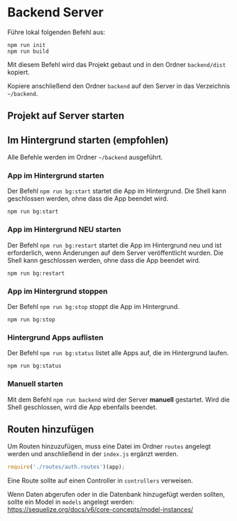 # Backend Server

Führe lokal folgenden Befehl aus:

```shell
npm run init
npm run build
```

Mit diesem Befehl wird das Projekt gebaut und in den Ordner `backend/dist` kopiert.

Kopiere anschließend den Ordner `backend` auf den Server in das Verzeichnis `~/backend`.

## Projekt auf Server starten

## Im Hintergrund starten (empfohlen)

Alle Befehle werden im Ordner `~/backend` ausgeführt.

### App im Hintergrund starten

Der Befehl `npm run bg:start` startet die App im Hintergrund. Die Shell kann geschlossen werden, ohne dass die App beendet wird.

```shell
npm run bg:start
```

### App im Hintergrund NEU starten

Der Befehl `npm run bg:restart` startet die App im Hintergrund neu und ist erforderlich, wenn Änderungen auf dem Server
veröffentlicht wurden. Die Shell kann geschlossen werden, ohne dass die App beendet wird.

```shell
npm run bg:restart
```

### App im Hintergrund stoppen

Der Befehl `npm run bg:stop` stoppt die App im Hintergrund.

```shell
npm run bg:stop
```

### Hintergrund Apps auflisten

Der Befehl `npm run bg:status` listet alle Apps auf, die im Hintergrund laufen.

```shell
npm run bg:status
```

### Manuell starten

Mit dem Befehl `npm run backend` wird der Server **manuell** gestartet. Wird die Shell geschlossen, wird die App ebenfalls beendet.

## Routen hinzufügen

Um Routen hinzuzufügen, muss eine Datei im Ordner `routes` angelegt werden und anschließend in der `index.js` ergänzt werden.

```js
require('./routes/auth.routes')(app);
```

Eine Route sollte auf einen Controller in `controllers` verweisen.

Wenn Daten abgerufen oder in die Datenbank hinzugefügt werden sollten, sollte ein Model in `models` angelegt werden: https://sequelize.org/docs/v6/core-concepts/model-instances/
